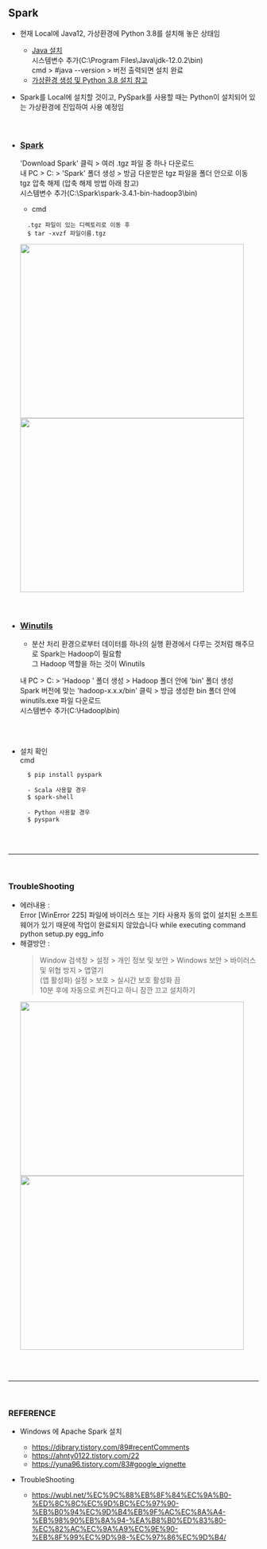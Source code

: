 ## Spark   
- 현재 Local에 Java12, 가상환경에 Python 3.8를 설치해 놓은 상태임   
  * [Java 설치](https://www.oracle.com/kr/java/technologies/javase/jdk12-archive-downloads.html)   
    시스템변수 추가(C:\Program Files\Java\jdk-12.0.2\bin)   
  cmd > #java --version > 버전 출력되면 설치 완료     
  * [가상환경 생성 및 Python 3.8 설치 참고](https://github.com/Son-Sumin/ml_dl/blob/main/%EC%B4%88%EA%B8%B0%EC%84%A4%EC%A0%95.md)
- Spark를 Local에 설치할 것이고, PySpark를 사용할 때는 Python이 설치되어 있는 가상환경에 진입하여 사용 예정임
<br><br><br>

- ### [Spark](https://spark.apache.org/downloads.html)   
  'Download Spark' 클릭 > 여러 .tgz 파일 중 하나 다운로드   
  내 PC > C: >  'Spark' 폴더 생성 > 방금 다운받은 tgz 파일을 폴더 안으로 이동   
  tgz 압축 해제 (압축 해제 방법 아래 참고)   
  시스템변수 추가(C:\Spark\spark-3.4.1-bin-hadoop3\bin) 
  - cmd   
  ```
    .tgz 파일이 있는 디렉토리로 이동 후
    $ tar -xvzf 파일이름.tgz
  ```  
  <img src="https://github.com/Son-Sumin/mine/assets/114986832/98774de9-659f-4c4e-81de-2c640848679b" width="450" height="350"/>
  <img src="https://github.com/Son-Sumin/mine/assets/114986832/e967a908-2d14-4063-b6ab-831a6f64bad1" width="450" height="350"/>
  <br><br><br>

- ### [Winutils](http://github.com/cdarlint/winutils)   
  - 분산 처리 환경으로부터 데이터를 하나의 실행 환경에서 다루는 것처럼 해주므로 Spark는 Hadoop이 필요함   
    그 Hadoop 역할을 하는 것이 Winutils   
  
  내 PC > C: >  'Hadoop ' 폴더 생성 > Hadoop 폴더 안에 'bin' 폴더 생성   
  Spark 버전에 맞는 'hadoop-x.x.x/bin' 클릭 >  방금 생성한 bin 폴더 안에 winutils.exe 파일 다운로드   
  시스템변수 추가(C:\Hadoop\bin)    

<br><br>

- 설치 확인  
  cmd   
  ```
    $ pip install pyspark
  
    - Scala 사용할 경우
    $ spark-shell
    
    - Python 사용할 경우
    $ pyspark
  ```
  

<br><br>

* * *

<br>

### TroubleShooting
- 에러내용 :    
  Error [WinError 225] 파일에 바이러스 또는 기타 사용자 동의 없이 설치된 소프트웨어가 있기 때문에 작업이 완료되지 않았습니다 while executing command python setup.py egg_info
- 해결방안 :
   > Window 검색창 > 설정 > 개인 정보 및 보안 > Windows 보안 > 바이러스 및 위협 방지 > 앱열기   
     > (앱 활성화) 설정 > 보호 > 실시간 보호 활성화 끔   
     10분 후에 자동으로 켜진다고 하니 잠깐 끄고 설치하기
   <img src="https://github.com/Son-Sumin/mine/assets/114986832/33e3468d-c27e-468d-90f4-9db1e281fd4e" width="450" height="350"/>  
   <img src="https://github.com/Son-Sumin/mine/assets/114986832/ea6bfc21-d73d-4b59-a1e6-a5c07f996ae6" width="450" height="350"/>


<br><br>

* * *

<br>

### REFERENCE   
- Windows 에 Apache Spark 설치  
  - https://dibrary.tistory.com/89#recentComments   
  - https://ahnty0122.tistory.com/22   
  - https://yuna96.tistory.com/83#google_vignette   

- TroubleShooting
  - https://wubl.net/%EC%9C%88%EB%8F%84%EC%9A%B0-%ED%8C%8C%EC%9D%BC%EC%97%90-%EB%B0%94%EC%9D%B4%EB%9F%AC%EC%8A%A4-%EB%98%90%EB%8A%94-%EA%B8%B0%ED%83%80-%EC%82%AC%EC%9A%A9%EC%9E%90-%EB%8F%99%EC%9D%98-%EC%97%86%EC%9D%B4/   
